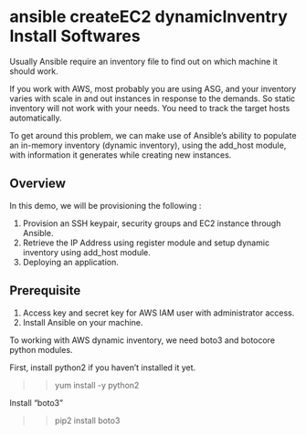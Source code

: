 # ansible createEC2 dynamicInventry Install Softwares

Usually Ansible require an inventory file to find out on which machine it should work.

If you work with AWS, most probably you are using ASG, and your inventory varies with scale in and out instances in response to the demands. So static inventory will not work with your needs. You need to track the target hosts automatically.

To get around this problem, we can make use of Ansible’s ability to populate an in-memory inventory (dynamic inventory), using the add_host module, with information it generates while creating new instances.

## Overview

In this demo, we will be provisioning the following :

1. Provision an SSH keypair, security groups and EC2 instance through Ansible.
2. Retrieve the IP Address using register module and setup dynamic inventory using add_host module.
3. Deploying an application.

## Prerequisite

1. Access key and secret key for AWS IAM user with administrator access.
2. Install Ansible on your machine.

To working with AWS dynamic inventory, we need boto3 and botocore python modules.

First, install python2 if you haven’t installed it yet.

>> yum install -y python2

Install “boto3”

>> pip2 install  boto3

